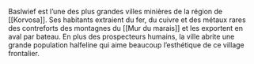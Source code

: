 Baslwief est l’une des plus grandes villes minières de la région de [[Korvosa]]. Ses habitants extraient du fer, du cuivre et des métaux rares des contreforts des montagnes du [[Mur du marais]] et les exportent en aval par bateau. En plus des prospecteurs humains, la ville abrite une grande population halfeline qui aime beaucoup l’esthétique de ce village frontalier.